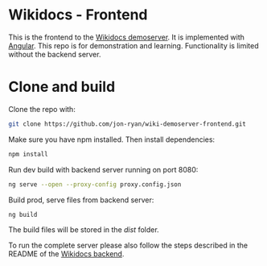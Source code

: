 # Wikidocs - Frontend
This is the frontend to the [Wikidocs demoserver](https://github.com/jon-ryan/wiki-demoserver). It is implemented with [Angular](https://angular.io/). This repo is for demonstration and learning. Functionality is limited without the backend server.

# Clone and build
Clone the repo with:
```bash
git clone https://github.com/jon-ryan/wiki-demoserver-frontend.git
```

Make sure you have npm installed. Then install dependencies:
```bash
npm install
```

Run dev build with backend server running on port 8080:
```bash
ng serve --open --proxy-config proxy.config.json
```

Build prod, serve files from backend server:
```bash
ng build
```
The build files will be stored in the *dist* folder.

To run the complete server please also follow the steps described in the README of the [Wikidocs backend](https://github.com/jon-ryan/wiki-demoserver).

